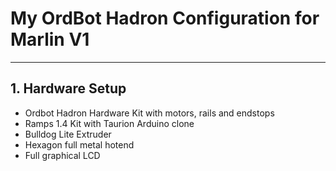 # My OrdBot Hadron Configuration for Marlin V1
---
## 1. Hardware Setup
* Ordbot Hadron Hardware Kit with motors, rails and endstops
* Ramps 1.4 Kit with Taurion Arduino clone
* Bulldog Lite Extruder
* Hexagon full metal hotend
* Full graphical LCD
